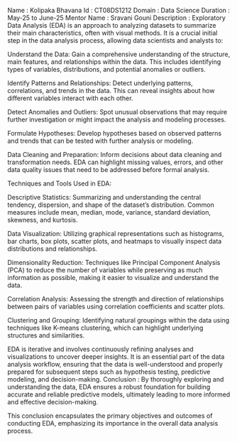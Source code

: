 Name : Kolipaka Bhavana
Id : CT08DS1212
Domain : Data Science
Duration : May-25 to June-25
Mentor Name : Sravani Gouni
Description : Exploratory Data Analysis (EDA) is an approach to analyzing datasets to summarize their main characteristics, often with visual methods. It is a crucial initial step in the data analysis process, allowing data scientists and analysts to:

Understand the Data: Gain a comprehensive understanding of the structure, main features, and relationships within the data. This includes identifying types of variables, distributions, and potential anomalies or outliers.

Identify Patterns and Relationships: Detect underlying patterns, correlations, and trends in the data. This can reveal insights about how different variables interact with each other.

Detect Anomalies and Outliers: Spot unusual observations that may require further investigation or might impact the analysis and modeling processes.

Formulate Hypotheses: Develop hypotheses based on observed patterns and trends that can be tested with further analysis or modeling.

Data Cleaning and Preparation: Inform decisions about data cleaning and transformation needs. EDA can highlight missing values, errors, and other data quality issues that need to be addressed before formal analysis.

Techniques and Tools Used in EDA:

Descriptive Statistics: Summarizing and understanding the central tendency, dispersion, and shape of the dataset’s distribution. Common measures include mean, median, mode, variance, standard deviation, skewness, and kurtosis.

Data Visualization: Utilizing graphical representations such as histograms, bar charts, box plots, scatter plots, and heatmaps to visually inspect data distributions and relationships.

Dimensionality Reduction: Techniques like Principal Component Analysis (PCA) to reduce the number of variables while preserving as much information as possible, making it easier to visualize and understand the data.

Correlation Analysis: Assessing the strength and direction of relationships between pairs of variables using correlation coefficients and scatter plots.

Clustering and Grouping: Identifying natural groupings within the data using techniques like K-means clustering, which can highlight underlying structures and similarities.

EDA is iterative and involves continuously refining analyses and visualizations to uncover deeper insights. It is an essential part of the data analysis workflow, ensuring that the data is well-understood and properly prepared for subsequent steps such as hypothesis testing, predictive modeling, and decision-making.
Conclusion : By thoroughly exploring and understanding the data, EDA ensures a robust foundation for building accurate and reliable predictive models, ultimately leading to more informed and effective decision-making.

This conclusion encapsulates the primary objectives and outcomes of conducting EDA, emphasizing its importance in the overall data analysis process.
